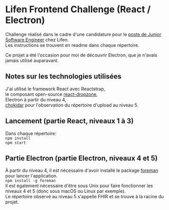# Lifen Frontend Challenge (React / Electron)

Challenge réalisé dans le cadre d'une candidature pour le [poste de Junior Software Engineer](https://www.welcometothejungle.co/fr/me/applications#c/lifen-3f80914cc3bafb18d5c7ef45) chez Lifen.  
Les instructions se trouvent en readme dans chaque répertoire.  
  
Ce projet a été l'occasion pour moi de découvrir Electron, que je n'avais jamais utilisé auparavant.

## Notes sur les technologies utilisées
J'ai utilisé le framework React avec Reactstrap,  
le composant open-source [react-dropzone](https://github.com/react-dropzone/react-dropzone),  
Electron à partir du niveau 4,    
[chokidar](https://github.com/paulmillr/chokidar) pour l'observation du répertoire d'upload au niveau 5.

## Lancement (partie React, niveaux 1 à 3)
Dans chaque répertoire:  
`npm install`  
`npm start`  
  
## Partie Electron (partie Electron, niveaux 4 et 5)
À partir du niveau 4, il est nécessaire d'avoir installé le package [foreman](https://www.theforeman.org/) pour lancer l'application.  
`npm install -g foreman`  
Il est également nécessaire d'être sous Unix pour faire fonctionner les niveaux 4 et 5 (donc sous macOS ou Linux par exemple).  
Le répertoire observé au niveau 5 s'appelle FHIR et se trouve à la racine du projet.
